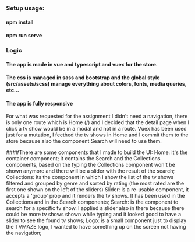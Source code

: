 ### Setup usage:

#### npm install

#### npm run serve

### Logic

#### The app is made in vue and typescript and vuex for the store. 
#### The css is managed in sass and bootstrap and the global style (src/assets/scss) manage everything about colors, fonts, media queries, etc...
#### The app is fully responsive

For what was requested for the assignment I didn't need a navigation, there is only one route which is Home (/)
and I decided that the detail page when I click a tv show would be in a modal and not in a route.
Vuex has been used just for a mutation, I fecthed the tv shows in Home and I commit them to the store because also the component Search will need to use them.

####There are some components that I made to build the UI:
Home: it's the container component; it contains the Search and the Collections components, based on the typing the Collections component won't be shown anymore and there will be a slider with the result of the search;
Collections: its the component in which I show the list of the tv shows filtered and grouped by genre and sorted by rating (the most rated are the first one shown on the left of the sliders)
Slider: is a re-usable component, it accepts a 'group' prop and it renders the tv shows. It has been used in the Collections and in the Search components;
Search: is the component to search for a specific tv show. I applied a slider also in there because there could be more tv shows shown while typing and it looked good to have a slider to see the found tv shows;
Logo: is a small component just to display the TVMAZE logo, I wanted to have something up on the screen not having the navigation;
